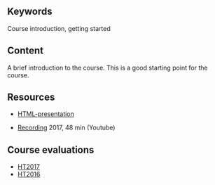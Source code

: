 ## Keywords
Course introduction, getting started

## Content
A brief introduction to the course. This is a good starting point for the course.

## Resources
- [HTML-presentation](https://rawgit.com/1dv525/syllabus/master/lectures/intro/index.html#/)

- [Recording](https://youtu.be/x4jT_UrvP2Y) 2017, 48 min (Youtube)

## Course evaluations
- [HT2017](https://github.com/1dv525/syllabus/raw/master/evalutations/1DV525-HT17.pdf)
- [HT2016](https://github.com/1dv525/syllabus/raw/master/evalutations/1DV525-HT16.pdf)